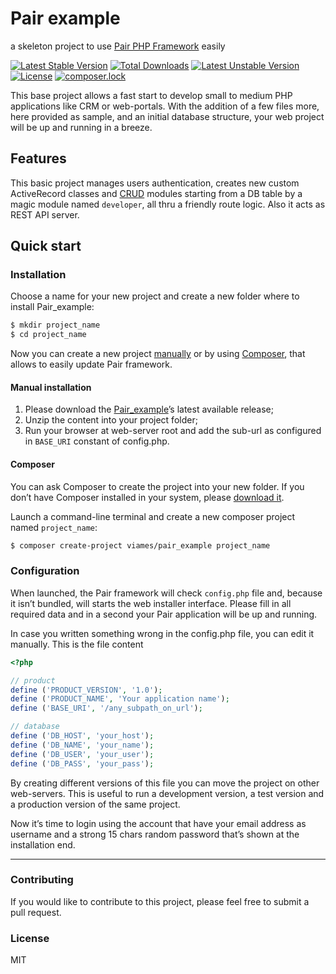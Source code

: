 # Pair example
a skeleton project to use [Pair PHP Framework](https://github.com/Viames/Pair) easily

[![Latest Stable Version](https://poser.pugx.org/viames/pair_example/v/stable)](https://packagist.org/packages/viames/pair_example)
[![Total Downloads](https://poser.pugx.org/viames/pair_example/downloads)](https://packagist.org/packages/viames/pair_example)
[![Latest Unstable Version](https://poser.pugx.org/viames/pair_example/v/unstable)](https://packagist.org/packages/viames/pair_example)
[![License](https://poser.pugx.org/viames/pair_example/license)](https://packagist.org/packages/viames/pair_example)
[![composer.lock](https://poser.pugx.org/viames/pair_example/composerlock)](https://packagist.org/packages/viames/pair_example)

This base project allows a fast start to develop small to medium PHP applications like CRM or web-portals.
With the addition of a few files more, here provided as sample, and an initial database structure, your web project will be up and running in a breeze.

## Features
This basic project manages users authentication, creates new custom ActiveRecord classes and [CRUD](https://en.wikipedia.org/wiki/Create,_read,_update_and_delete) modules starting from a DB table by a magic module named `developer`, all thru a friendly route logic.
Also it acts as REST API server.

## Quick start

### Installation

Choose a name for your new project and create a new folder where to install Pair_example:

```bash
$ mkdir project_name
$ cd project_name
```
Now you can create a new project [manually](#manual-installation) or by using [Composer](#composer), that allows to easily update Pair framework.

#### <a name="manual-installation">Manual installation</a>

1. Please download the [Pair_example](https://github.com/Viames/Pair_example/releases)’s latest available release;
2. Unzip the content into your project folder;
3. Run your browser at web-server root and add the sub-url as configured in `BASE_URI` constant of config.php.

#### <a name="composer">Composer</a>

You can ask Composer to create the project into your new folder. If you don’t have Composer installed in your system, please [download it](https://getcomposer.org/download/).

Launch a command-line terminal and create a new composer project named `project_name`:

```bash
$ composer create-project viames/pair_example project_name
```

### Configuration

When launched, the Pair framework will check `config.php` file and, because it isn’t bundled, will starts the web installer interface. Please fill in all required data and in a second your Pair application will be up and running.

In case you written something wrong in the config.php file, you can edit it manually. This is the file content

```PHP
<?php

// product
define ('PRODUCT_VERSION', '1.0');
define ('PRODUCT_NAME', 'Your application name');
define ('BASE_URI', '/any_subpath_on_url');

// database
define ('DB_HOST', 'your_host');
define ('DB_NAME', 'your_name');
define ('DB_USER', 'your_user');
define ('DB_PASS', 'your_pass');
```

By creating different versions of this file you can move the project on other web-servers. This is useful to run a development version, a test version and a production version of the same project.

Now it’s time to login using the account that have your email address as username and a strong 15 chars random password that’s shown at the installation end.

---

### Contributing

If you would like to contribute to this project, please feel free to submit a pull request.

### License

MIT
